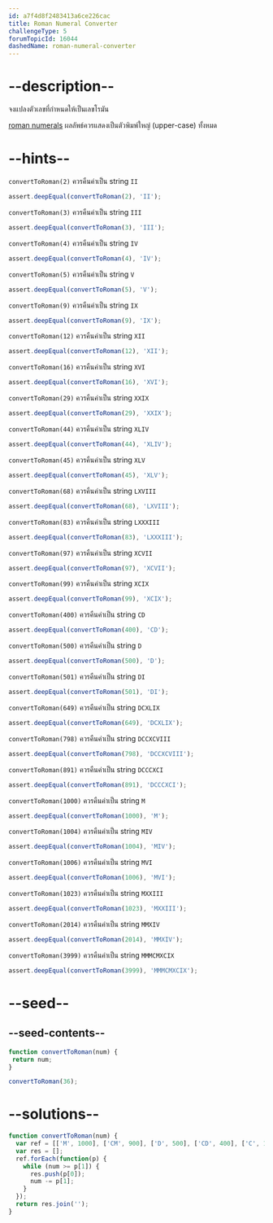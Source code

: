 ```yaml
---
id: a7f4d8f2483413a6ce226cac
title: Roman Numeral Converter
challengeType: 5
forumTopicId: 16044
dashedName: roman-numeral-converter
---
```


# --description--

จงแปลงตัวเลขที่กำหนดให้เป็นเลขโรมัน

[roman numerals](http://www.mathsisfun.com/roman-numerals.html) ผลลัพธ์ควรแสดงเป็นตัวพิมพ์ใหญ่ (upper-case) ทั้งหมด

# --hints--

`convertToRoman(2)` ควรคืนค่าเป็น string `II`

```js
assert.deepEqual(convertToRoman(2), 'II');
```

`convertToRoman(3)` ควรคืนค่าเป็น string `III`

```js
assert.deepEqual(convertToRoman(3), 'III');
```

`convertToRoman(4)` ควรคืนค่าเป็น string `IV`

```js
assert.deepEqual(convertToRoman(4), 'IV');
```

`convertToRoman(5)` ควรคืนค่าเป็น string `V`

```js
assert.deepEqual(convertToRoman(5), 'V');
```

`convertToRoman(9)` ควรคืนค่าเป็น string `IX`

```js
assert.deepEqual(convertToRoman(9), 'IX');
```

`convertToRoman(12)` ควรคืนค่าเป็น string `XII`

```js
assert.deepEqual(convertToRoman(12), 'XII');
```

`convertToRoman(16)` ควรคืนค่าเป็น string `XVI`

```js
assert.deepEqual(convertToRoman(16), 'XVI');
```

`convertToRoman(29)` ควรคืนค่าเป็น string `XXIX`

```js
assert.deepEqual(convertToRoman(29), 'XXIX');
```

`convertToRoman(44)` ควรคืนค่าเป็น string `XLIV`

```js
assert.deepEqual(convertToRoman(44), 'XLIV');
```

`convertToRoman(45)` ควรคืนค่าเป็น string `XLV`

```js
assert.deepEqual(convertToRoman(45), 'XLV');
```

`convertToRoman(68)` ควรคืนค่าเป็น string `LXVIII`

```js
assert.deepEqual(convertToRoman(68), 'LXVIII');
```

`convertToRoman(83)` ควรคืนค่าเป็น string `LXXXIII`

```js
assert.deepEqual(convertToRoman(83), 'LXXXIII');
```

`convertToRoman(97)` ควรคืนค่าเป็น string `XCVII`

```js
assert.deepEqual(convertToRoman(97), 'XCVII');
```

`convertToRoman(99)` ควรคืนค่าเป็น string `XCIX`

```js
assert.deepEqual(convertToRoman(99), 'XCIX');
```

`convertToRoman(400)` ควรคืนค่าเป็น string `CD`

```js
assert.deepEqual(convertToRoman(400), 'CD');
```

`convertToRoman(500)` ควรคืนค่าเป็น string `D`

```js
assert.deepEqual(convertToRoman(500), 'D');
```

`convertToRoman(501)` ควรคืนค่าเป็น string `DI`

```js
assert.deepEqual(convertToRoman(501), 'DI');
```

`convertToRoman(649)` ควรคืนค่าเป็น string `DCXLIX`

```js
assert.deepEqual(convertToRoman(649), 'DCXLIX');
```

`convertToRoman(798)` ควรคืนค่าเป็น string `DCCXCVIII`

```js
assert.deepEqual(convertToRoman(798), 'DCCXCVIII');
```

`convertToRoman(891)` ควรคืนค่าเป็น string `DCCCXCI`

```js
assert.deepEqual(convertToRoman(891), 'DCCCXCI');
```

`convertToRoman(1000)` ควรคืนค่าเป็น string `M`

```js
assert.deepEqual(convertToRoman(1000), 'M');
```

`convertToRoman(1004)` ควรคืนค่าเป็น string `MIV`

```js
assert.deepEqual(convertToRoman(1004), 'MIV');
```

`convertToRoman(1006)` ควรคืนค่าเป็น string `MVI`

```js
assert.deepEqual(convertToRoman(1006), 'MVI');
```

`convertToRoman(1023)` ควรคืนค่าเป็น string `MXXIII`

```js
assert.deepEqual(convertToRoman(1023), 'MXXIII');
```

`convertToRoman(2014)` ควรคืนค่าเป็น string `MMXIV`

```js
assert.deepEqual(convertToRoman(2014), 'MMXIV');
```

`convertToRoman(3999)` ควรคืนค่าเป็น string `MMMCMXCIX`

```js
assert.deepEqual(convertToRoman(3999), 'MMMCMXCIX');
```

# --seed--

## --seed-contents--

```js
function convertToRoman(num) {
 return num;
}

convertToRoman(36);
```

# --solutions--

```js
function convertToRoman(num) {
  var ref = [['M', 1000], ['CM', 900], ['D', 500], ['CD', 400], ['C', 100], ['XC', 90], ['L', 50], ['XL', 40], ['X', 10], ['IX', 9], ['V', 5], ['IV', 4], ['I', 1]];
  var res = [];
  ref.forEach(function(p) {
    while (num >= p[1]) {
      res.push(p[0]);
      num -= p[1];
    }
  });
  return res.join('');
}
```
